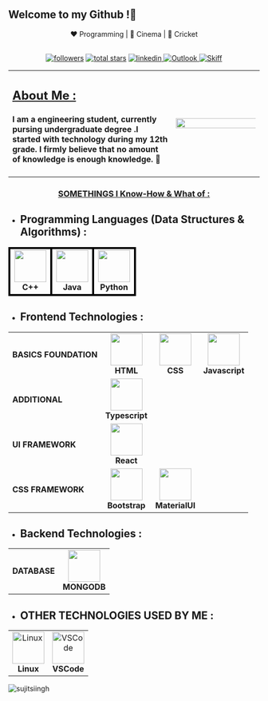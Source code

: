 <h2>Welcome to my Github !👋</h2>
<div align="center">
    ❤️ Programming | 🖤 Cinema | 💙 Cricket
</div>
<br />
<p align="center">
        <a href="https://github.com/sujitsiingh?tab=followers">
         <img alt="followers" title="Follow me on Github" src="https://custom-icon-badges.demolab.com/github/followers/sujitsiingh?color=236ad3&labelColor=1155ba&style=for-the-badge&logo=person-add&label=Follow&logoColor=white"/></a>
        <a href="https://github.com/sujitsiingh?tab=repositories&sort=stargazers">
         <img alt="total stars" title="Total stars on GitHub" src="https://custom-icon-badges.demolab.com/github/stars/sujitsiingh?color=55960c&style=for-the-badge&labelColor=488207&logo=star"/></a>
        <a href="http://www.linkedin.com/in/sujit-singh-">
         <img alt="linkedin" title="Follow me on LinkedIn" src="https://img.shields.io/badge/linkedin-%230077B5.svg?style=for-the-badge&logo=linkedin&logoColor=white">
        </a>
        <a href="mailto:sujitksingh4710@gmail.com">
         <img alt="Outlook" title="Email on Outlook" src="https://img.shields.io/badge/Microsoft_Outlook-0078D4?style=for-the-badge&logo=microsoft-outlook&logoColor=white">
        </a>
        <a href="mailto:sujitsiingh.github@skiff.com">
         <img alt="Skiff" title="Email to skiff" src="https://img.shields.io/badge/Gmail-D14836?style=for-the-badge&logo=gmail&logoColor=white">
        </a>
</p>

<table>
<tr>
    <td width="65%">
                            <b>
                                <u><h2> About Me :</h2> </u>
                            </b>
                    <h4>
                    I am a engineering student, currently pursing undergraduate degree .I started with technology during my 12th grade.
                     I firmly believe that <b>no amount of knowledge is enough knowledge</b>. 🧠
                    </h4>
    </td>
    <td width="35%">
        <img align="right" src='https://64.media.tumblr.com/e1e8233fe28f4b71b0fb980dd16f44e7/7ad6e582a05cd4ce-39/s1280x1920/fe591cc780748d4ad6a5e975bdc2c7f2e96a838a.jpg' height="180%" width="250%" >
    </td>
</tr>
</table>

<div align="center">
        <u><h3> SOMETHINGS I Know-How & What of : </h3></u> 
</div>

- ## **Programming Languages (Data Structures & Algorithms)** : 

<div align="center">
<table>
<tr>
    <td align="center" style="border: 4px solid black;">
        <img height="64px" width="64px" src="https://isocpp.org/assets/images/cpp_logo.png"><br>
        <span><strong>C++</strong></span>
    </td>
    <td align="center" style="border: 4px solid black;">
        <img height="64px" width="64px" src="https://cdn.svgporn.com/logos/java.svg"><br>
        <span><strong>Java</strong></span>
    </td>
    <td align="center" style="border: 4px solid black;">
        <img height="64px" width="64px" src="https://cdn.svgporn.com/logos/python.svg"><br>
        <span><strong>Python</strong></span>
    </td>
</tr>
</table>
</div>


- ## **Frontend Technologies** : 

<div align="center">
<table>
<tr>
    <td align="left">
        <span><strong>BASICS FOUNDATION</strong><span>
    </td>
    <td align="center">
        <img height="64px" width="64px" src="https://cdn.svgporn.com/logos/html-5.svg"><br>
        <span><strong>HTML</strong></span>
    </td>
    <td align="center">
        <img height="64px" width="64px" src="https://cdn.svgporn.com/logos/css-3.svg"><br>
        <span><strong>CSS</strong></span>
    </td>
    <td align="center">
        <img height="64px" width="64px" src="https://cdn.svgporn.com/logos/javascript.svg"><br>
        <span><strong>Javascript</strong></span>
    </td>
</tr>
<tr>
    <td align="left">
        <span><strong>ADDITIONAL</strong></span>
    </td>
    <td align="center">
        <img height="64px" width="64px" src="https://cdn.svgporn.com/logos/typescript-icon.svg"><br>
        <span><strong>Typescript</strong></span>
    </td>
</tr>
<tr>
    <td align="left">
        <span><strong>UI FRAMEWORK</strong></span>
    </td>
    <td align="center">
        <img height="64px" width="64px" src="https://cdn.svgporn.com/logos/react.svg"><br>
        <span><strong>React</strong></span>
    </td>
    <!-- <td align="center">
        <img height="64px" width="64px" src="https://cdn.svgporn.com/logos/nextjs-icon.svg"><br>
        <span><strong>Next JS</strong></span>
    </td> -->
</tr>
<tr>
    <td align="left">
        <span><strong>CSS FRAMEWORK</strong></span>
    </td>
    <td align="center">
        <img height="64px" width="64px" src="https://cdn.svgporn.com/logos/bootstrap.svg"><br>
        <span><strong>Bootstrap</strong></span>
    </td>
    <!-- <td align="center">
        <img height="64px" width="64px" src="https://cdn.svgporn.com/logos/tailwindcss-icon.svg"><br>
        <span><strong>TailwindCSS</strong></span>
    </td> -->
    <!-- <td align="center">
        <img height="64px" width="64px" src="https://cdn.svgporn.com/logos/daisyUI.svg"><br>
        <span><strong>DaisyUI</strong></span>
    </td> -->
    <td align="center">
        <img height="64px" width="64px" src="https://cdn.svgporn.com/logos/material-ui.svg"><br>
        <span><strong>MaterialUI</strong></span>
    </td>
</tr>
<!-- <tr>
    <td align="left">
        <span><strong>STATE MANAGEMENT</strong></span>
    </td>
    <td align="center">
        <img height="64px" width="64px" src="https://cdn.svgporn.com/logos/redux.svg"><br>
        <span><strong>Redux</strong></span>
    </td>
</tr> -->
</table>
</div>

* ## **Backend Technologies** : 

<div align="center">
<table>
<!-- <tr>
    <td align="left">
        <span><strong>SERVER SIDE RUNTIME</strong></span>
    </td>
    <td align="center">
        <img height="64px" width="64px" src="https://cdn.svgporn.com/logos/nodejs-icon.svg"><br>
        <span><strong>Node JS</strong></span>
    </td>
</tr> -->
<tr>
    <td align="left">
        <span><strong>DATABASE</strong><span>
    </td>
    <td align="center">
        <img height="64px" width="64px" src="https://cdn.svgporn.com/logos/mongodb-icon.svg"><br>
        <span><strong>MONGODB</strong></span>
    </td>
    <!-- <td align="center">
        <img height="64px" width="64px" src="https://cdn.svgporn.com/logos/mysql.svg"><br>
        <span><strong>MYSQL</strong></span>
    </td>
    <td align="center">
        <img height="64px" width="64px" src="https://cdn.svgporn.com/logos/prisma.svg"><br>
        <span><strong>PRISMA</strong></span>
    </td> -->
</tr>
</table>
</div>


* ## **OTHER TECHNOLOGIES USED BY ME** : 

<div align="center">
<table>
<tr>
    <!-- <td align="center">
        <img height="64px" width="64px" alt="Obsidian" src="https://cdn.svgporn.com/logos/obsidian-icon.svg"><br>
        <span><strong>Obsidian</strong></span>
    </td>
    <td align="center">
        <img height="64px" width="64px" alt="Firefox" src="https://cdn.svgporn.com/logos/firefox.svg"><br>
        <span><strong>Firefox</strong></span>
    </td> -->
    <td align="center">
        <img height="64px" width="64px" alt="Linux" src="https://cdn.svgporn.com/logos/linux-tux.svg"><br>
        <span><strong>Linux</strong></span>
    </td>
    <td align="center">
        <img height="64px" width="64px" alt="VSCode" src="https://cdn.svgporn.com/logos/visual-studio-code.svg"><br>
        <span><strong>VSCode</strong></span>
    </td>
    <!-- <td align="center">
        <img height="64px" width="64px" alt="Visual Studio" src="https://cdn.svgporn.com/logos/visual-studio.svg"><br>
        <span><strong>VISUAL<br>STUDIO</strong></span>
    </td> -->
    <!-- <td align="center">
        <img height="64px" width="64px" alt="Tor" src="https://cdn.svgporn.com/logos/tor-browser.svg"><br>
        <span><strong>Tor</strong></span>
    </td> -->
</tr>
<!-- <tr>
    <td align="center">
        <img height="64px" width="64px" alt="Gitlab" src="https://cdn.svgporn.com/logos/gitlab.svg"><br>
        <span><strong>Gitlab</strong></span>
    </td>
    <td align="center">
        <img height="64px" width="64px" alt="Github" src="https://cdn.svgporn.com/logos/github-octocat.svg"><br>
        <span><strong>Github</strong></span>
    </td>
    <td align="center">
        <img height="64px" width="64px" alt="Bitbucket" src="https://cdn.svgporn.com/logos/bitbucket.svg"><br>
        <span><strong>Bitbucket</strong></span>
    </td>
    <td align="center">
        <img height="64px" width="64px" alt="Vim" src="https://cdn.svgporn.com/logos/vim.svg"><br>
        <span><strong>Vim</strong></span>
    </td>
    <td align="center">
        <img height="64px" width="64px" alt="Signal" src="https://cdn.svgporn.com/logos/signal.svg"><br>
        <span><strong>Signal</strong></span>
    </td>
    <td align="center">
        <img height="64px" width="64px" alt="UBlock" src="https://upload.wikimedia.org/wikipedia/commons/thumb/0/05/UBlock_Origin.svg/1024px-UBlock_Origin.svg.png?20230326050327"><br>
        <span><strong>UBLock</strong></span>
    </td>
</tr> -->
</table>
</div>

<!-- * ## **Competitive Coding Handles**: -->

<!-- <div align="center">
<table>
<tr>
    <td align="center">
    <a href="">
        <img src="https://img.shields.io/badge/CodeChef-%23964B00.svg?style=for-the-badge&logo=CodeChef&logoColor=white">
    </a>
    <a href="https://codeforces.com/profile/sujitsiingh">
        <img src="https://img.shields.io/badge/Codeforces-445f9d?style=for-the-badge&logo=Codeforces&logoColor=white">
    </a>
    <a href="https://www.hackerearth.com/@sujitsiingh">
        <img src="https://img.shields.io/badge/HackerEarth-%232C3454.svg?&style=for-the-badge&logo=HackerEarth&logoColor=Blue">
    </a>
    <a href="https://www.hackerrank.com/sujitsiingh">
        <img src="https://img.shields.io/badge/-Hackerrank-2EC866?style=for-the-badge&logo=HackerRank&logoColor=white">
    </a>
    <a href="https://leetcode.com/sujitsiingh/">
        <img src="https://img.shields.io/badge/LeetCode-000000?style=for-the-badge&logo=LeetCode&logoColor=#d16c06">
    </a>
    <a href="https://www.codingninjas.com/studio/profile/sujitsiingh">
        <img src="https://img.shields.io/badge/coding%20ninjas-DD6620?style=for-the-badge&logo=codingninjas&logoColor=white">
    </a>
    <a href="">
        <img src="https://img.shields.io/badge/Datacamp-05192D?style=for-the-badge&logo=datacamp&logoColor=03E860">
    </a>
    <a href="">
        <img src="https://img.shields.io/badge/Freecodecamp-%23123.svg?&style=for-the-badge&logo=freecodecamp&logoColor=green">
    </a>
    <a href="https://auth.geeksforgeeks.org/user/sujitsiingh">
        <img src="https://img.shields.io/badge/GeeksforGeeks-gray?style=for-the-badge&logo=geeksforgeeks&logoColor=35914c">
    </a>
    <a href="">
        <img src="https://atrating.baoshuo.dev/rating?username=sujitsiingh">
    </a>
    <a href="">
        <img src="https://img.shields.io/badge/-spoj-337AB7?logo=spoj&logoColor=white&style=for-the-badge">
    </a>
    <a>
    </a>
    </td>
</tr>
</table>
</div> -->

<!-- ## Some of my targets :
- At least delve into AI and ML and write an Open Source guide on it with the latest beaming and untouched technologies something like using only c++ or rust for it instead of python.
- Cybersecurity and Ethical Hacking literate.
- My own programming language.
- A simulator of old hardware devices with visual demonstration.
- Build a AAA Game using own character design and graphic engines.
- Launch a Best Static library website. -->

<!-- ## Some stats about me :

<p align="center">
        <img alt="Github Streak" title="Streak Stats" src="https://streak-stats.demolab.com?user=sujitsiingh&theme=gotham&border_radius=5.0&date_format=j%20M%5B%20Y%5D&card_width=467">
        <img alt="GitHub stats" title="Overall Stats" src="https://github-readme-stats.vercel.app/api?username=sujitsiingh&show_icons=true&text_color=2aa889&bg_color=0c1014&icon_color=599cab&title_color=599cab">
        <br />
        <div align="center">
        <img src="https://github-profile-trophy.vercel.app/?username=sujitsiingh&theme=onedark&column=7&margin-w=12&margin-h=12&row=1">
        </div>
</p> -->

<!-- ## Some of highlighted Repository : -->

<!-- <p align="center">
        <a href="https://github.com/sujitsiingh/DiginiqueTechLabs_Project">
         <img alt="DigniqueTechLabs_Project" title="Readme Card" src="https://github-readme-stats.vercel.app/api/pin/?username=sujitsiingh&repo=DiginiqueTechLabs_Project"/>
        </a>
        <a href="https://github.com/sujitsiingh/KPMG_CTF">
         <img alt="KPMG_CTF" title="Readme Card" src="https://github-readme-stats-sigma-five.vercel.app/api/pin/?username=sujitsiingh&repo=KPMG_CTF">
        </a>
</p> -->

![sujitsiingh](https://img.shields.io/badge/-⭐%20From%20sujitsiingh-337AB7?&style=for-the-badge)
